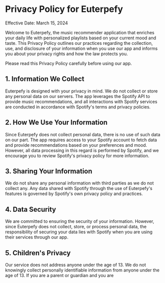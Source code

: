 # Privacy Policy for Euterpefy

Effective Date: March 15, 2024

Welcome to Euterpefy, the music recommender application that enriches your daily life with personalized playlists based on your current mood and taste. This Privacy Policy outlines our practices regarding the collection, use, and disclosure of your information when you use our app and informs you about your privacy rights and how the law protects you.

Please read this Privacy Policy carefully before using our app.

## 1. Information We Collect

Euterpefy is designed with your privacy in mind. We do not collect or store any personal data on our servers. The app leverages the Spotify API to provide music recommendations, and all interactions with Spotify services are conducted in accordance with Spotify's terms and privacy policies.

## 2. How We Use Your Information

Since Euterpefy does not collect personal data, there is no use of such data on our part. The app requires access to your Spotify account to fetch data and provide recommendations based on your preferences and mood. However, all data processing in this regard is performed by Spotify, and we encourage you to review Spotify's privacy policy for more information.

## 3. Sharing Your Information

We do not share any personal information with third parties as we do not collect any. Any data shared with Spotify through the use of Euterpefy's features is governed by Spotify's own privacy policy and practices.

## 4. Data Security

We are committed to ensuring the security of your information. However, since Euterpefy does not collect, store, or process personal data, the responsibility of securing your data lies with Spotify when you are using their services through our app.

## 5. Children's Privacy

Our service does not address anyone under the age of 13. We do not knowingly collect personally identifiable information from anyone under the age of 13. If you are a parent or guardian and you are
